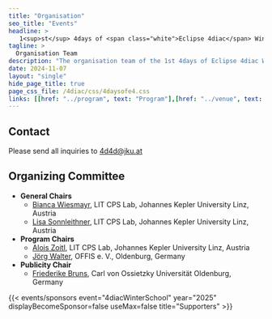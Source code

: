 ```yaml
---
title: "Organisation"
seo_title: "Events"
headline: > 
   1<sup>st</sup> 4days of <span class="white">Eclipse 4diac</span> Winter School
tagline: >
  Organisation Team
description: "The organisation team of the 1st 4days of Eclipse 4diac Winter School"
date: 2024-11-07
layout: "single"
hide_page_title: true
page_css_file: /4diac/css/4daysofe4.css
links: [[href: "../program", text: "Program"],[href: "../venue", text: "Venue"],[href: "../participation", text: "Participation"],[href: "../organisation", text: "Organisation"]]
---
```


## Contact

Please send all inquiries to 4d4d@jku.at


## Organizing Committee
- **General Chairs**
  - [Bianca Wiesmayr](https://www.jku.at/en/lit-cyber-physical-systems-lab/about-us/our-team/di-dr-bianca-wiesmayr-bsc-mlbt), LIT CPS Lab, Johannes Kepler University Linz, Austria 
  - [Lisa Sonnleithner](https://www.jku.at/en/lit-cyber-physical-systems-lab/about-us/our-team/di-dr-lisa-sonnleithner-bsc), LIT CPS Lab, Johannes Kepler University Linz, Austria 
- **Program Chairs**
  - [Alois Zoitl](https://www.jku.at/en/lit-cyber-physical-systems-lab/ueber-uns/team/univ-prof-di-dr-alois-zoitl), LIT CPS Lab, Johannes Kepler University Linz, Austria 
  - [Jörg Walter](https://www.offis.de/offis/person/joerg-walter.html), OFFIS e. V., Oldenburg, Germany
- **Publicity Chair**  
  - [Friederike Bruns](https://uol.de/informatik/abteilungen/eingebettete-hardware-software-systeme-nebel/personen/msc-friederike-bruns-1), Carl von Ossietzky Universität Oldenburg, Germany 


{{< events/sponsors event="4diacWinterSchool" year="2025" displayBecomeSponsor=false useMax=false title="Supporters" >}}


